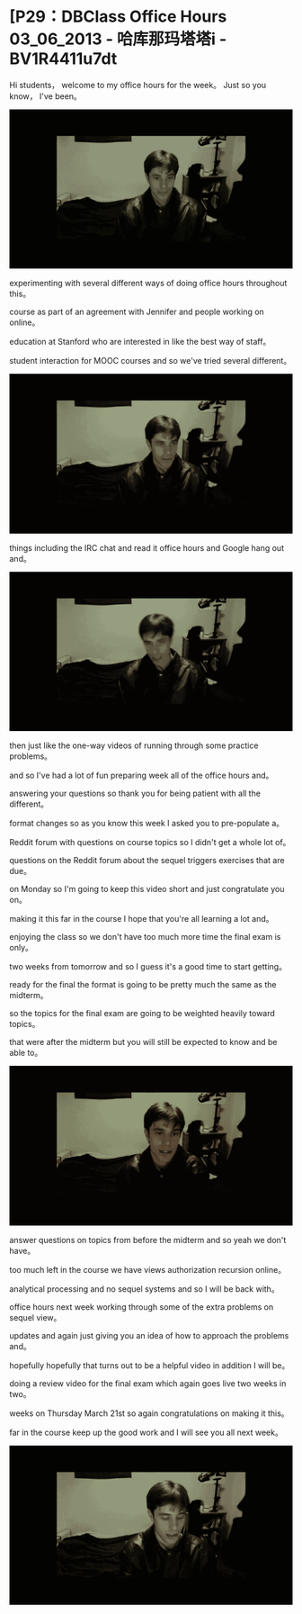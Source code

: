 # [P29：DBClass Office Hours 03_06_2013 - 哈库那玛塔塔i - BV1R4411u7dt

 Hi students， welcome to my office hours for the week。 Just so you know， I've been。



![](img/063f6fba01d1ee104721b1823ba0a079_1.png)

 experimenting with several different ways of doing office hours throughout this。

 course as part of an agreement with Jennifer and people working on online。

 education at Stanford who are interested in like the best way of staff。

 student interaction for MOOC courses and so we've tried several different。



![](img/063f6fba01d1ee104721b1823ba0a079_3.png)

 things including the IRC chat and read it office hours and Google hang out and。



![](img/063f6fba01d1ee104721b1823ba0a079_5.png)

 then just like the one-way videos of running through some practice problems。

 and so I've had a lot of fun preparing week all of the office hours and。

 answering your questions so thank you for being patient with all the different。

 format changes so as you know this week I asked you to pre-populate a。

 Reddit forum with questions on course topics so I didn't get a whole lot of。

 questions on the Reddit forum about the sequel triggers exercises that are due。

 on Monday so I'm going to keep this video short and just congratulate you on。

 making it this far in the course I hope that you're all learning a lot and。

 enjoying the class so we don't have too much more time the final exam is only。

 two weeks from tomorrow and so I guess it's a good time to start getting。

 ready for the final the format is going to be pretty much the same as the midterm。

 so the topics for the final exam are going to be weighted heavily toward topics。

 that were after the midterm but you will still be expected to know and be able to。



![](img/063f6fba01d1ee104721b1823ba0a079_7.png)

 answer questions on topics from before the midterm and so yeah we don't have。

 too much left in the course we have views authorization recursion online。

 analytical processing and no sequel systems and so I will be back with。

 office hours next week working through some of the extra problems on sequel view。

 updates and again just giving you an idea of how to approach the problems and。

 hopefully hopefully that turns out to be a helpful video in addition I will be。

 doing a review video for the final exam which again goes live two weeks in two。

 weeks on Thursday March 21st so again congratulations on making it this。

 far in the course keep up the good work and I will see you all next week。



![](img/063f6fba01d1ee104721b1823ba0a079_9.png)